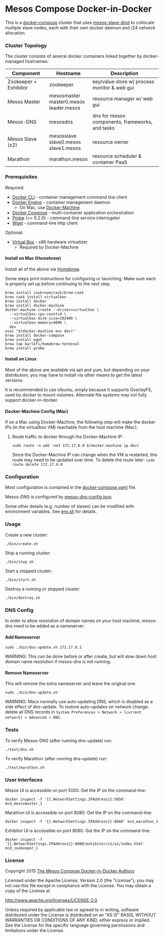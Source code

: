 # Mesos Compose Docker-in-Docker

This is a [docker-compose](https://github.com/docker/compose) cluster that uses [mesos-slave-dind](https://hub.docker.com/r/mesosphere/mesos-slave-dind/) to collocate multiple slave nodes, each with their own docker daemon and /24 network allocation.


### Cluster Topology

The cluster consists of several docker containers linked together by docker-managed hostnames:

| Component             | Hostname                                       | Description                                     |
|-----------------------|------------------------------------------------|-------------------------------------------------|
| Zookeeper + Exhibitor | zookeeper                                      | key/value store w/ process monitor & web gui    |
| Mesos Master          | mesosmaster<br/>master0.mesos<br/>leader.mesos | resource manager w/ web gui                     |
| Mesos-DNS             | mesosdns                                       | dns for mesos components, frameworks, and tasks |
| Mesos Slave (x2)      | mesosslave<br/>slave0.mesos<br/>slave1.mesos   | resource owner                                  |
| Marathon              | marathon.mesos                                 | resource scheduler & container PaaS             |


### Prerequisites

Required:
- [Docker CLI](https://docs.docker.com/) - container management command line client
- [Docker Engine](https://docs.docker.com/) - container management daemon
  - On Mac, use [Docker-Machine](https://docs.docker.com/machine/install-machine/)
- [Docker Compose](https://docs.docker.com/compose/install/) - multi-container application orchestration
- [Probe](https://github.com/karlkfi/probe) (&gt;= 0.2.0) - command-line service interrogator
- [Wget](http://www.gnu.org/software/wget/) - command-line http client

Optional:
- [Virtual Box](https://www.virtualbox.org/wiki/Downloads) - x86 hardware virtualizer
  - Required by Docker-Machine


#### Install on Mac (Homebrew)

Install all of the above via [Homebrew](http://brew.sh/).

Some steps print instructions for configuring or launching. Make sure each is properly set up before continuing to the next step.

```
brew install caskroom/cask/brew-cask
brew cask install virtualbox
brew install docker
brew install docker-machine
docker-machine create --driver=virtualbox \
  --virtualbox-cpu-count=4 \
  --virtualbox-disk-size=102400 \
  --virtualbox-memory=4096 \
  dev
eval "$(docker-machine env dev)"
brew install docker-compose
brew install wget
brew tap karlkfi/homebrew-terminal
brew install probe
```

#### Install on Linux

Most of the above are available via apt and yum, but depending on your distribution, you may have to install via other
means to get the latest versions.

It is recommended to use Ubuntu, simply because it supports OverlayFS, used by docker to mount volumes. Alternate file
systems may not fully support docker-in-docker.


#### Docker-Machine Config (Mac)

If on a Mac using Docker-Machine, the following step will make the docker IPs (in the virtualbox VM) reachable from the
host machine (Mac).

1. Route traffic to docker through the Docker-Machine IP:

    ```
    sudo route -n add -net 172.17.0.0 $(docker-machine ip dev)
    ```

    Since the Docker-Machine IP can change when the VM is restarted, this route may need to be updated over time.
    To delete the route later: `sudo route delete 172.17.0.0`


### Configuration

Most configuration is contained in the [docker-compose.yaml](./docker-compose.yaml) file.

Mesos-DNS is configured by [mesos-dns-config.json](./mesos-dns-config.json).

Some other details (e.g. number of slaves) can be modified with environment variables. See [env.sh](./env.sh) for details.


### Usage

Create a new cluster:

```
./bin/create.sh
```

Stop a running cluster:

```
./bin/stop.sh
```

Start a stopped cluster:

```
./bin/start.sh
```

Destroy a running or stopped cluster:

```
./bin/destroy.sh
```


### DNS Config

In order to allow resolution of domain names on your host machine, mesos-dns need to be added as a nameserver.


#### Add Nameserver

```
sudo ./bin/dns-update.sh 172.17.0.1
```

WARNING: This can be done before or after create, but will slow down host domain name resolution if mesos-dns is not running.


#### Remove Nameserver

This will remove the extra nameserver and leave the original one.

```
sudo ./bin/dns-update.sh
```

WARNING: Macs normally use auto-updating DNS, which is disabled as a side effect of dns-update. To restore auto-updates on network change: delete all DNS records in `System Preferences > Network > [current network] > Advanced > DNS`.


### Tests

To verify Mesos-DNS (after running dns-update) run:

```
./test/dns.sh
```

To verify Marathon (after running dns-update) run:

```
./test/marathon.sh
```

### User Interfaces

Mesos UI is accessible on port 5050. Get the IP on the command-line:

```
docker inspect -f '{{.NetworkSettings.IPAddress}}:5050' mcd_mesosmaster_1
```

Marathon UI is accessible on port 8080. Get the IP on the command-line:

```
docker inspect -f '{{.NetworkSettings.IPAddress}}:8080' mcd_marathon_1
```

Exhibitor UI is accessible on port 8080. Get the IP on the command-line:

```
docker inspect -f '{{.NetworkSettings.IPAddress}}:8080/exhibitor/v1/ui/index.html' mcd_zookeeper_1
```


### License

Copyright 2015 [The Mesos Compose Docker-in-Docker Authors](./AUTHORS.md)

Licensed under the Apache License, Version 2.0 (the "License");
you may not use this file except in compliance with the License.
You may obtain a copy of the License at

http://www.apache.org/licenses/LICENSE-2.0

Unless required by applicable law or agreed to in writing, software
distributed under the License is distributed on an "AS IS" BASIS,
WITHOUT WARRANTIES OR CONDITIONS OF ANY KIND, either express or implied.
See the License for the specific language governing permissions and
limitations under the License.
